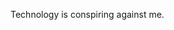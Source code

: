 <!--
id: 759825241
link: http://kevinisom.info/post/759825241/technology-is-conspiring-against-me
slug: technology-is-conspiring-against-me
date: Fri Jul 02 2010 14:23:34 GMT+1200 (NZST)
raw: {"blog_name":"kevinisom","id":759825241,"post_url":"http://kevinisom.info/post/759825241/technology-is-conspiring-against-me","slug":"technology-is-conspiring-against-me","type":"text","date":"2010-07-02 02:23:34 GMT","timestamp":1278037414,"state":"published","format":"html","reblog_key":"lsHP5OPy","tags":[],"short_url":"http://tmblr.co/Zw68YyjIWDP","highlighted":[],"feed_item":"http://twitter.com/kev_nz/statuses/17536711102","from_feed_id":"650289","note_count":0,"title":null,"body":"<p>Technology is conspiring against me.</p>"}
publish: 2010-07-02
tags: 
title: null
-->


Technology is conspiring against me.


